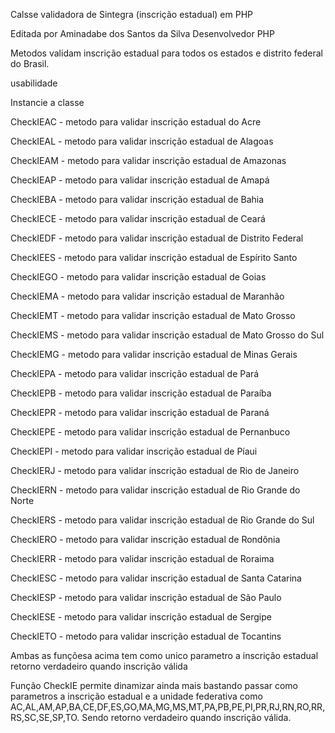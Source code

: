 Calsse validadora de Sintegra (inscrição estadual) em PHP

Editada por Aminadabe dos Santos da Silva
Desenvolvedor PHP

Metodos validam inscrição estadual para todos os estados e distrito federal do Brasil.

usabilidade

Instancie a classe 

CheckIEAC - metodo para validar inscrição estadual do Acre

CheckIEAL - metodo para validar inscrição estadual de Alagoas

CheckIEAM - metodo para validar inscrição estadual de Amazonas

CheckIEAP - metodo para validar inscrição estadual de Amapá

CheckIEBA - metodo para validar inscrição estadual de Bahia

CheckIECE - metodo para validar inscrição estadual de Ceará

CheckIEDF - metodo para validar inscrição estadual de Distrito Federal

CheckIEES - metodo para validar inscrição estadual de Espírito Santo

CheckIEGO - metodo para validar inscrição estadual de Goias

CheckIEMA - metodo para validar inscrição estadual de Maranhão

CheckIEMT - metodo para validar inscrição estadual de Mato Grosso

CheckIEMS - metodo para validar inscrição estadual de Mato Grosso do Sul

CheckIEMG - metodo para validar inscrição estadual de Minas Gerais

CheckIEPA - metodo para validar inscrição estadual de Pará

CheckIEPB - metodo para validar inscrição estadual de Paraíba

CheckIEPR - metodo para validar inscrição estadual de Paraná

CheckIEPE - metodo para validar inscrição estadual de Pernanbuco

CheckIEPI - metodo para validar inscrição estadual de Píaui

CheckIERJ - metodo para validar inscrição estadual de Rio de Janeiro

CheckIERN - metodo para validar inscrição estadual de Rio Grande do Norte

CheckIERS - metodo para validar inscrição estadual de Rio Grande do Sul

CheckIERO - metodo para validar inscrição estadual de Rondônia

CheckIERR - metodo para validar inscrição estadual de Roraima

CheckIESC - metodo para validar inscrição estadual de Santa Catarina

CheckIESP - metodo para validar inscrição estadual de São Paulo

CheckIESE - metodo para validar inscrição estadual de Sergipe

CheckIETO - metodo para validar inscrição estadual de Tocantins

Ambas as funçõesa acima tem como unico parametro a inscrição estadual retorno verdadeiro quando inscrição válida


Função CheckIE permite dinamizar ainda mais bastando passar como parametros a inscrição estadual e a unidade federativa como 
AC,AL,AM,AP,BA,CE,DF,ES,GO,MA,MG,MS,MT,PA,PB,PE,PI,PR,RJ,RN,RO,RR,RS,SC,SE,SP,TO.
Sendo retorno verdadeiro quando inscrição válida.
